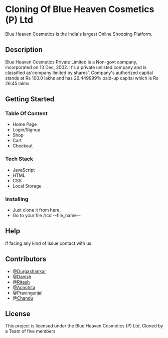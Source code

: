 # Cloning Of Blue Heaven Cosmetics (P) Ltd

Blue Heaven Cosmetics is the India's largest Online Shooping Platform.

## Description

Blue Heaven Cosmetics Private Limited is a Non-govt company, incorporated on 13 Dec, 2002. It's a private unlisted company and is classified as'company limited by shares'. Company's authorized capital stands at Rs 100.0 lakhs and has 26.449999% paid-up capital which is Rs 26.45 lakhs.

## Getting Started



### Table Of Content
* Home Page
* Login/Signup
* Shop
* Cart
* Checkout



### Tech Stack

* JavaScript
* HTML
* CSS
* Local Storage

### Installing

* Just clone it from here.
* Go to your file //cd --file_name--


## Help

If facing any kind of issue contact with us.


## Contributors
* [@Durgashankar](https://github.com/Durgashankar001)
* [@Danish](https://github.com/danishpinjari40)
* [@Ritesh](https://github.com/skypassboy)
* [@Acnchita](https://github.com/sanchita-2022)
* [@Pravingunjal](https://github.com/Pravingunjal1)
* [@Chandu](https://github.com/ChanduDhakad)




## License

This project is licensed under the Blue Heaven Cosmetics (P) Ltd, Cloned by a Team of five members
